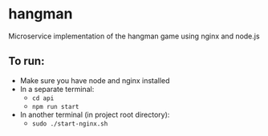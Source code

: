 # hangman
Microservice implementation of the hangman game using nginx and node.js

## To run:
* Make sure you have node and nginx installed
* In a separate terminal:
  * `cd api`
  * `npm run start`
* In another terminal (in project root directory):
  * `sudo ./start-nginx.sh`
